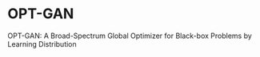 # OPT-GAN
OPT-GAN: A Broad-Spectrum Global Optimizer for Black-box Problems by Learning Distribution
